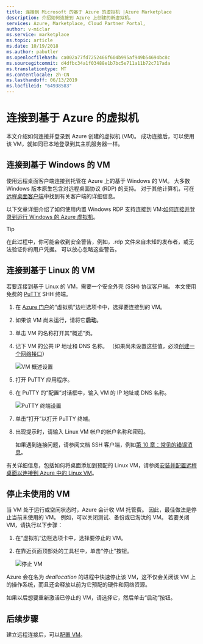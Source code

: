 ```yaml
---
title: 连接到 Microsoft 的基于 Azure 的虚拟机 |Azure Marketplace
description: 介绍如何连接到 Azure 上创建的新虚拟机。
services: Azure, Marketplace, Cloud Partner Portal,
author: v-miclar
ms.service: marketplace
ms.topic: article
ms.date: 10/19/2018
ms.author: pabutler
ms.openlocfilehash: ca002a77fd7252466f604b995af949b54694bc8c
ms.sourcegitcommit: d4dfbc34a1f03488e1b7bc5e711a11b72c717ada
ms.translationtype: MT
ms.contentlocale: zh-CN
ms.lasthandoff: 06/13/2019
ms.locfileid: "64938583"
---
```

# <a name="connect-to-your-azure-based-virtual-machine"></a>连接到基于 Azure 的虚拟机

本文介绍如何连接并登录到 Azure 创建的虚拟机 (VM)。  成功连接后，可以使用该 VM，就如同已本地登录到其主机服务器一样。 

## <a name="connect-to-a-windows-based-vm"></a>连接到基于 Windows 的 VM

使用远程桌面客户端连接到托管在 Azure 上的基于 Windows 的 VM。  大多数 Windows 版本原生包含对远程桌面协议 (RDP) 的支持。  对于其他计算机，可在[远程桌面客户端](https://docs.microsoft.com/windows-server/remote/remote-desktop-services/clients/remote-desktop-clients)中找到有关客户端的详细信息。  

以下文章详细介绍了如何使用内置 Windows RDP 支持连接到 VM:[如何连接并登录到运行 Windows 的 Azure 虚拟机](../../../virtual-machines/windows/connect-logon.md)。  

>[!TIP]
> 在此过程中，你可能会收到安全警告，例如，.rdp 文件来自未知的发布者，或无法验证你的用户凭据。  可以放心忽略这些警告。


## <a name="connect-to-a-linux-based-vm"></a>连接到基于 Linux 的 VM

若要连接到基于 Linux 的 VM，需要一个安全外壳 (SSH) 协议客户端。  本文使用免费的 [PuTTY](https://www.ssh.com/ssh/putty/) SHH 终端。

1. 在 [Azure 门户](https://ms.portal.azure.com)的“虚拟机”边栏选项卡中，选择要连接到的 VM。   
2. 如果该 VM 尚未运行，请将它**启动**。
3. 单击 VM 的名称打开其“概述”页。 
4. 记下 VM 的公共 IP 地址和 DNS 名称。  （如果尚未设置这些值，必须[创建一个网络接口](https://docs.microsoft.com/azure/virtual-network/virtual-network-network-interface#create-a-network-interface)）

   ![VM 概述设置](./media/publishvm_019.png)
 
5. 打开 PuTTY 应用程序。  
6. 在 PuTTY 的“配置”对话框中，输入 VM 的 IP 地址或 DNS 名称。 

   ![PuTTY 终端设置](./media/publishvm_020.png)
 
7. 单击“打开”以打开 PuTTY 终端。   
8. 出现提示时，请输入 Linux VM 帐户的帐户名称和密码。 

   如果遇到连接问题，请参阅文档 SSH 客户端，例如[第 10 章：常见的错误消息](https://www.ssh.com/ssh/putty/putty-manuals/0.68/Chapter10.html#errors)。

有关详细信息，包括如何将桌面添加到预配的 Linux VM，请参阅[安装并配置远程桌面以连接到 Azure 中的 Linux VM](../../../virtual-machines/linux/use-remote-desktop.md)。


## <a name="stop-unused-vms"></a>停止未使用的 VM
当 VM 处于运行或空闲状态时，Azure 会计收 VM 托管费。   因此，最佳做法是停止当前未使用的 VM。  例如，可以关闭测试、备份或已淘汰的 VM。 若要关闭 VM，请执行以下步骤：

1. 在“虚拟机”边栏选项卡中，选择要停止的 VM。  
2. 在靠近页面顶部处的工具栏中，单击“停止”按钮。 

   ![停止 VM](./media/publishvm_018.png)

Azure 会在名为 *deallocation* 的进程中快速停止该 VM，这不仅会关闭该 VM 上的操作系统，而且还会释放以前为它预配的硬件和网络资源。

如果以后想要重新激活已停止的 VM，请选择它，然后单击“启动”按钮。 


## <a name="next-steps"></a>后续步骤

建立远程连接后，可以[配置 VM](./cpp-configure-vm.md)。
